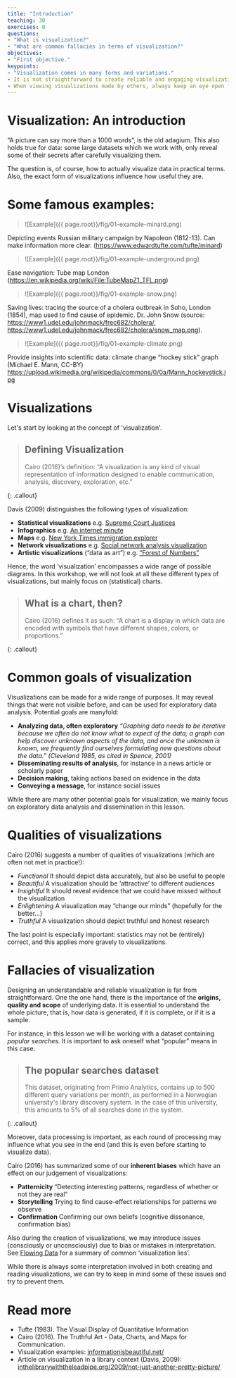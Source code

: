 ```yaml
---
title: "Introduction"
teaching: 30
exercises: 0
questions:
- "What is visualization?"
- "What are common fallacies in terms of visualization?"
objectives:
- "First objective."
keypoints:
- "Visualization comes in many forms and variations."
- It is not straightforward to create reliable and engaging visualizations, and one has to keep in mind our cognitive biases.
- When viewing visualizations made by others, always keep an eye open for ‘visualization lies’
---
```


# Visualization: An introduction

“A picture can say more than a 1000 words”, is the old adagium. This also holds true for data: some large datasets which we work with, only reveal some of their secrets after carefully visualizing them. 

The question is, of course, how to actually visualize data in practical terms. Also, the exact form of visualizations influence how useful they are.

# Some famous examples:

> ![Example]({{ page.root}}/fig/01-example-minard.png)

Depicting events Russian military campaign by Napoleon (1812-13). Can make information more clear. (https://www.edwardtufte.com/tufte/minard)

> ![Example]({{ page.root}}/fig/01-example-underground.png)

Ease navigation: Tube map London (https://en.wikipedia.org/wiki/File:TubeMapZ1_TFL.png)

> ![Example]({{ page.root}}/fig/01-example-snow.png)

Saving lives: tracing the source of a cholera outbreak in Soho, London (1854), map used to find cause of epidemic. Dr. John Snow (source: https://www1.udel.edu/johnmack/frec682/cholera/, https://www1.udel.edu/johnmack/frec682/cholera/snow_map.png).

> ![Example]({{ page.root}}/fig/01-example-climate.png)

Provide insights into scientific data: climate change “hockey stick” graph (Michael E. Mann, CC-BY)
https://upload.wikimedia.org/wikipedia/commons/0/0a/Mann_hockeystick.jpg

# Visualizations

Let's start by looking at the concept of 'visualization'.

> ## Defining Visualization
>
> Cairo (2016)’s definition:  “A visualization is any kind of visual representation of information designed to enable communication, analysis, discovery, exploration, etc.”
> 
{: .callout}

Davis (2009) distinguishes the following types of visualization:
* **Statistical visualizations**
e.g. [Supreme Court Justices](https://upload.wikimedia.org/wikipedia/commons/c/c6/Graph_of_Martin-Quinn_Scores_of_Supreme_Court_Justices_1937-Now.png)
* **Infographics**
e.g. [An internet minute](https://commons.wikimedia.org/wiki/File:Internet_Minute_Infographic.jpg)
* **Maps**
e.g. [New York Times immigration explorer](http://www.nytimes.com/interactive/2009/03/10/us/20090310-immigration-explorer.html?mcubz=1)
* **Network visualizations**
e.g. [Social network analysis visualization](https://upload.wikimedia.org/wikipedia/commons/9/9b/Social_Network_Analysis_Visualization.png)
* **Artistic visualizations** (“data as art”)
e.g. [“Forest of Numbers”](http://flowingdata.com/2017/02/20/forest-of-numbers/)

Hence, the word ‘visualization’ encompasses a wide range of possible diagrams. In this workshop, we will not look at all these different types of visualizations, but mainly focus on (statistical) charts.

> ## What is a chart, then?
>
> Cairo (2016) defines it as such: “A chart is a display in which data are encoded with symbols that have different shapes, colors, or proportions.”
> 
{: .callout}

 

# Common goals of visualization
Visualizations can be made for a wide range of purposes. It may reveal things that were not visible before, and can be used for exploratory data analysis. Potential goals are manyfold:

* **Analyzing data, often exploratory**
*“Graphing data needs to be iterative because we often do not know what to expect of the data; a graph can help discover unknown aspects of the data, and once the unknown is known, we frequently find ourselves formulating new questions about the data.” (Cleveland 1985, as cited in Spence, 2001)*  
* **Disseminating results of analysis**, 
for instance in a news article or scholarly paper
* **Decision making**, 
taking actions based on evidence in the data
* **Conveying a message**, for instance social issues

While there are many other potential goals for visualization, we mainly focus on exploratory data analysis and dissemination in this lesson.

# Qualities of visualizations
Cairo (2016) suggests a number of qualities of visualizations (which are often not met in practice!):

* *Functional*
It should depict data accurately, but also be useful to people
* *Beautiful*
A visualization should be ‘attractive’ to different audiences
* *Insightful*
It should reveal evidence that we could have missed without the visualization
* *Enlightening*
A visualization may “change our minds” (hopefully for the better...)
* *Truthful*
A visualization should depict truthful and honest research

The last point is especially important: statistics may not be (entirely) correct, and this applies more gravely to visualizations.

# Fallacies of visualization
Designing an understandable and reliable visualization is far from straightforward. <!--A frequently used quote in this context is that there are “Lies, damned lies, … and statistics”. Mark Twain attributed this to British Prime Minister Benjamin Disraeli, which in itself may not be entirely correct ([source](https://en.wikipedia.org/wiki/Lies,_damned_lies,_and_statistics)).-->
One the one hand, there is the importance of the **origins, quality and scope** of underlying data. It is essential to understand the whole picture, that is, how data is generated, if it is complete, or if it is a sample. 

For instance, in this lesson we will be working with a dataset containing *popular searches*. It is important to ask oneself what “popular” means in this case. 

> ## The popular searches dataset
>
> This dataset, originating from Primo Analytics, contains up to 500 different query variations per month, as performed in a Norwegian university's library discovery system. In the case of this university, this amounts to 5% of all searches done in the system.
> 
{: .callout}

Moreover, data processing is important, as each round of processing may influence what you see in the end (and this is even before starting to visualize data).

Cairo (2016) has summarized some of our **inherent biases** which have an effect on our judgement of visualizations:
* **Patternicity**
“Detecting interesting patterns, regardless of whether or not they are real”
* **Storytelling**
Trying to find cause-effect relationships for patterns we observe
* **Confirmation**
Confirming our own beliefs (cognitive dissonance, confirmation bias)

Also during the creation of visualizations, we may introduce issues (consciously or unconsciously) due to bias or mistakes in interpretation. See [Flowing Data](https://flowingdata.com/2017/02/09/how-to-spot-visualization-lies/) for a summary of common ‘visualization lies’.

While there is always some interpretation involved in both creating and reading visualizations, we can try to keep in mind some of these issues and try to prevent them.

# Read more

- Tufte (1983). The Visual Display of Quantitative Information
- Cairo (2016). The Truthful Art - Data, Charts, and Maps for Communication.
- Visualization examples: [informationisbeautiful.net/](http://www.informationisbeautiful.net/)
- Article on visualization in a library context (Davis, 2009): [inthelibrarywiththeleadpipe.org/2009/not-just-another-pretty-picture/](http://inthelibrarywiththeleadpipe.org/2009/not-just-another-pretty-picture/)